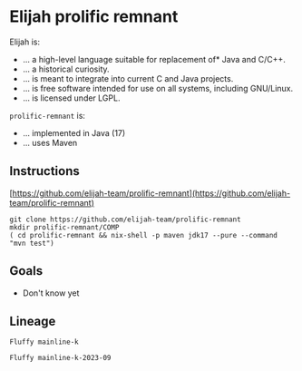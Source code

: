 Elijah prolific remnant
========================

Elijah is:

- ... a high-level language suitable for replacement of* Java and C/C++.
- ... a historical curiosity.
- ... is meant to integrate into current C and Java projects. 
- ... is free software intended for use on all systems, including GNU/Linux.
- ... is licensed under LGPL.

`prolific-remnant` is:

- ... implemented in Java (17)
- ... uses Maven

Instructions
-------------

[https://github.com/elijah-team/prolific-remnant](https://github.com/elijah-team/prolific-remnant)

```shell
git clone https://github.com/elijah-team/prolific-remnant
mkdir prolific-remnant/COMP
( cd prolific-remnant && nix-shell -p maven jdk17 --pure --command "mvn test")
```

Goals
------

- Don't know yet

Lineage
--------

`Fluffy mainline-k`

`Fluffy mainline-k-2023-09`
